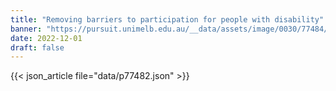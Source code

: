 ```yaml
---
title: "Removing barriers to participation for people with disability"
banner: "https://pursuit.unimelb.edu.au/__data/assets/image/0030/77484/Removing-barriers-to-participation-for-people-with-disability_36de850b-0013-49e2-8f54-236539bed277.jpg"
date: 2022-12-01
draft: false
---
```


{{< json_article file="data/p77482.json" >}}